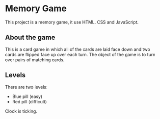 # Memory Game

This project is a memory game, it use HTML. CSS and JavaScript.

## About the game

This is a card game in which all of the cards are laid face down and two cards are flipped face up over each turn. The object of the game is to turn over pairs of matching cards.

## Levels

There are two levels:

- Blue pill (easy)
- Red pill (difficult)

Clock is ticking.
